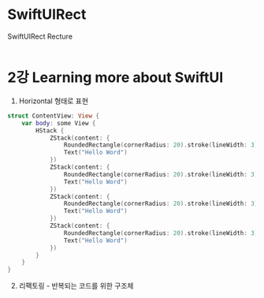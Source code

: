 # SwiftUIRect
SwiftUIRect Recture

``` swift 
```


2강 Learning more about SwiftUI
===========

1. Horizontal 형태로 표현

  ``` swift 
  struct ContentView: View {
      var body: some View {
          HStack {
              ZStack(content: {
                  RoundedRectangle(cornerRadius: 20).stroke(lineWidth: 3)
                  Text("Hello Word")
              })
              ZStack(content: {
                  RoundedRectangle(cornerRadius: 20).stroke(lineWidth: 3)
                  Text("Hello Word")
              })
              ZStack(content: {
                  RoundedRectangle(cornerRadius: 20).stroke(lineWidth: 3)
                  Text("Hello Word")
              })
              ZStack(content: {
                  RoundedRectangle(cornerRadius: 20).stroke(lineWidth: 3)
                  Text("Hello Word")
              })
          }
      }
  }
  ```

2. 리팩토링 - 반복되는 코드를 위한 구조체
